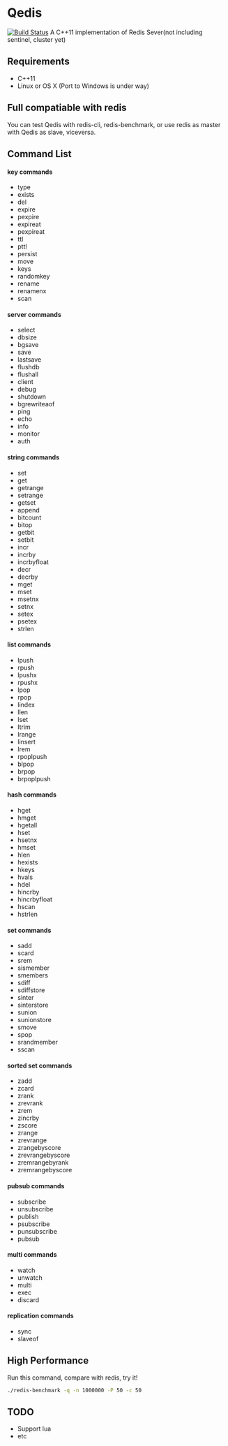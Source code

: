 # Qedis
[![Build Status](https://travis-ci.org/loveyacper/Qedis.svg?branch=master)](https://travis-ci.org/loveyacper/Qedis)
A C++11 implementation of Redis Sever(not including sentinel, cluster yet)

## Requirements
* C++11
* Linux or OS X (Port to Windows is under way)

## Full compatiable with redis
 You can test Qedis with redis-cli, redis-benchmark, or use redis as master with Qedis as slave, viceversa.
 
## Command List
#### key commands
- type
- exists
- del
- expire
- pexpire
- expireat
- pexpireat
- ttl
- pttl
- persist
- move
- keys
- randomkey
- rename
- renamenx
- scan

#### server commands
- select
- dbsize
- bgsave
- save
- lastsave
- flushdb
- flushall
- client
- debug
- shutdown
- bgrewriteaof
- ping
- echo
- info
- monitor
- auth

#### string commands
- set
- get
- getrange
- setrange
- getset
- append
- bitcount
- bitop
- getbit
- setbit
- incr
- incrby
- incrbyfloat
- decr
- decrby
- mget
- mset
- msetnx
- setnx
- setex
- psetex
- strlen

#### list commands
- lpush
- rpush
- lpushx
- rpushx
- lpop
- rpop
- lindex
- llen
- lset
- ltrim
- lrange
- linsert
- lrem
- rpoplpush
- blpop
- brpop
- brpoplpush

#### hash commands
- hget
- hmget
- hgetall
- hset
- hsetnx
- hmset
- hlen
- hexists
- hkeys
- hvals
- hdel
- hincrby
- hincrbyfloat
- hscan
- hstrlen

#### set commands
- sadd
- scard
- srem
- sismember
- smembers
- sdiff
- sdiffstore
- sinter
- sinterstore
- sunion
- sunionstore
- smove
- spop
- srandmember
- sscan


#### sorted set commands
- zadd
- zcard
- zrank
- zrevrank
- zrem
- zincrby
- zscore
- zrange
- zrevrange
- zrangebyscore
- zrevrangebyscore
- zremrangebyrank
- zremrangebyscore

#### pubsub commands
- subscribe
- unsubscribe
- publish
- psubscribe
- punsubscribe
- pubsub

#### multi commands
- watch
- unwatch
- multi
- exec
- discard

#### replication commands
- sync
- slaveof

## High Performance
 Run this command, compare with redis, try it!
 ```bash
 ./redis-benchmark -q -n 1000000 -P 50 -c 50
 ```

## TODO
* Support lua
* etc
